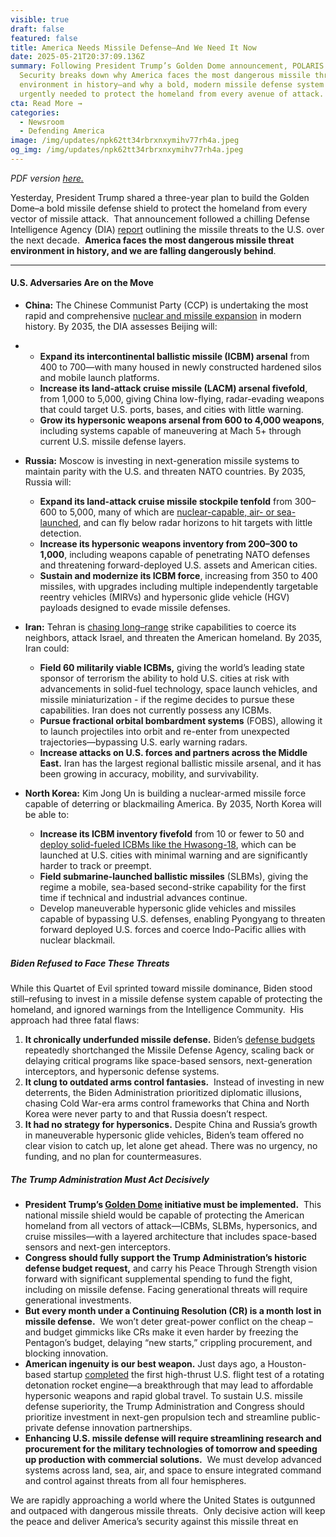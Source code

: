 ```yaml
---
visible: true
draft: false
featured: false
title: America Needs Missile Defense–And We Need It Now
date: 2025-05-21T20:37:09.136Z
summary: Following President Trump’s Golden Dome announcement, POLARIS National
  Security breaks down why America faces the most dangerous missile threat
  environment in history—and why a bold, modern missile defense system is
  urgently needed to protect the homeland from every avenue of attack.
cta: Read More →
categories:
  - Newsroom
  - Defending America
image: /img/updates/npk62tt34rbrxnxymihv77rh4a.jpeg
og_img: /img/updates/npk62tt34rbrxnxymihv77rh4a.jpeg
---
```

*PDF version [here.](polaris-us.org/docs/america-needs-missi…e–and-we-need-it-now.pdf)*

Yesterday, President Trump shared a three-year plan to build the Golden Dome–a bold missile defense shield to protect the homeland from every vector of missile attack.  That announcement followed a chilling Defense Intelligence Agency (DIA) [report](https://www.dia.mil/Articles/Press-Release/Article/4182231/dia-releases-golden-dome-missile-threat-assessment/) outlining the missile threats to the U.S. over the next decade.  **America faces the most dangerous missile threat environment in history, and we are falling dangerously behind**.

- - -

#### **U.S. Adversaries Are on the Move**

* **China:** The Chinese Communist Party (CCP) is undertaking the most rapid and comprehensive [nuclear and missile expansion](https://interestingengineering.com/military/china-revives-radar-evading-orbital-nukes) in modern history. By 2035, the DIA assesses Beijing will:
* * **Expand its intercontinental ballistic missile (ICBM) arsenal** from 400 to 700—with many housed in newly constructed hardened silos and mobile launch platforms.  
  * **Increase its land-attack cruise missile (LACM) arsenal fivefold**, from 1,000 to 5,000, giving China low-flying, radar-evading weapons that could target U.S. ports, bases, and cities with little warning.
  * **Grow its hypersonic weapons arsenal from 600 to 4,000 weapons**, including systems capable of maneuvering at Mach 5+ through current U.S. missile defense layers.
* **Russia:** Moscow is investing in next-generation missile systems to maintain parity with the U.S. and threaten NATO countries. By 2035, Russia will:

  * **Expand its land-attack cruise missile stockpile tenfold** from 300–600 to 5,000, many of which are [nuclear-capable, air- or sea-launched](https://en.defence-ua.com/industries/us_intelligence_estimated_russian_cruise_and_hypersonic_missile_arsenal_production_rates_on_decline-14530.html), and can fly below radar horizons to hit targets with little detection.
  * **Increase its hypersonic weapons inventory from 200–300 to 1,000**, including weapons capable of penetrating NATO defenses and threatening forward-deployed U.S. assets and American cities.
  * **Sustain and modernize its ICBM force**, increasing from 350 to 400 missiles, with upgrades including multiple independently targetable reentry vehicles (MIRVs) and hypersonic glide vehicle (HGV) payloads designed to evade missile defenses.
* **Iran:** Tehran is [chasing long–range](https://www.washingtoninstitute.org/policy-analysis/next-generation-iranian-ballistic-missiles-technical-advances-strategic-objectives) strike capabilities to coerce its neighbors, attack Israel, and threaten the American homeland. By 2035, Iran could:

  * **Field 60 militarily viable ICBMs,** giving the world’s leading state sponsor of terrorism the ability to hold U.S. cities at risk with advancements in solid-fuel technology, space launch vehicles, and missile miniaturization - if the regime decides to pursue these capabilities. Iran does not currently possess any ICBMs.
  * **Pursue fractional orbital bombardment systems** (FOBS), allowing it to launch projectiles into orbit and re-enter from unexpected trajectories—bypassing U.S. early warning radars.
  * **Increase attacks on U.S. forces and partners across the Middle East.** Iran has the largest regional ballistic missile arsenal, and it has been growing in accuracy, mobility, and survivability.
* **North Korea:** Kim Jong Un is building a nuclear-armed missile force capable of deterring or blackmailing America. By 2035, North Korea will be able to:

  * **Increase its ICBM inventory fivefold** from 10 or fewer to 50 and [deploy solid-fueled ICBMs like the Hwasong-18](https://koreajoongangdaily.joins.com/news/2025-05-14/national/northKorea/North-Koreas-ICBM-arsenal-may-rise-to-50-by-2035-US-intel-report/2307086), which can be launched at U.S. cities with minimal warning and are significantly harder to track or preempt.
  * **Field submarine-launched ballistic missiles** (SLBMs), giving the regime a mobile, sea-based second-strike capability for the first time if technical and industrial advances continue.
  * Develop maneuverable hypersonic glide vehicles and missiles capable of bypassing U.S. defenses, enabling Pyongyang to threaten forward deployed U.S. forces and coerce Indo-Pacific allies with nuclear blackmail.

##### Biden Refused to Face These Threats

While this Quartet of Evil sprinted toward missile dominance, Biden stood still–refusing to invest in a missile defense system capable of protecting the homeland, and ignored warnings from the Intelligence Community.  His approach had three fatal flaws:

1. **It chronically underfunded missile defense.** Biden’s [defense budgets](https://www.defensenews.com/opinion/2024/05/01/bidens-fy25-budget-cuts-missile-defense-when-we-need-it-more-than-ever/) repeatedly shortchanged the Missile Defense Agency, scaling back or delaying critical programs like space-based sensors, next-generation interceptors, and hypersonic defense systems.
2. **It clung to outdated arms control fantasies.**  Instead of investing in new deterrents, the Biden Administration prioritized diplomatic illusions, chasing Cold War-era arms control frameworks that China and North Korea were never party to and that Russia doesn’t respect.
3. **It had no strategy for hypersonics.** Despite China and Russia’s growth in maneuverable hypersonic glide vehicles, Biden’s team offered no clear vision to catch up, let alone get ahead. There was no urgency, no funding, and no plan for countermeasures.

##### The Trump Administration Must Act Decisively

* **President Trump’s [Golden Dome](https://thehill.com/policy/defense/5280612-trump-golden-dome-missile-defense/) initiative must be implemented.**  This national missile shield would be capable of protecting the American homeland from all vectors of attack—ICBMs, SLBMs, hypersonics, and cruise missiles—with a layered architecture that includes space-based sensors and next-gen interceptors.
* **Congress should fully support the Trump Administration’s historic defense budget request,** and carry his Peace Through Strength vision forward with significant supplemental spending to fund the fight, including on missile defense. Facing generational threats will require generational investments. 
* **But every month under a Continuing Resolution (CR) is a month lost in missile defense.**  We won’t deter great-power conflict on the cheap – and budget gimmicks like CRs make it even harder by freezing the Pentagon’s budget, delaying “new starts,” crippling procurement, and blocking innovation.
* **American ingenuity is our best weapon.** Just days ago, a Houston-based startup [completed](https://www.washingtonpost.com/technology/2025/05/14/hypersonic-startups-missiles-china/) the first high-thrust U.S. flight test of a rotating detonation rocket engine—a breakthrough that may lead to affordable hypersonic weapons and rapid global travel. To sustain U.S. missile defense superiority, the Trump Administration and Congress should prioritize investment in next-gen propulsion tech and streamline public-private defense innovation partnerships. 
* **Enhancing U.S. missile defense will require streamlining research and procurement for the military technologies of tomorrow and speeding up production with commercial solutions.**  We must develop advanced systems across land, sea, air, and space to ensure integrated command and control against threats from all four hemispheres.

We are rapidly approaching a world where the United States is outgunned and outpaced with dangerous missile threats.  Only decisive action will keep the peace and deliver America’s security against this missile threat en